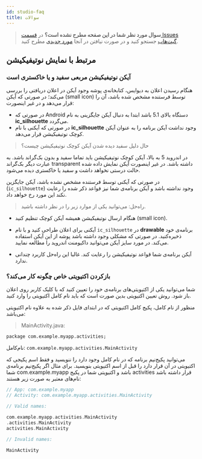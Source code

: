 ```yaml
---
id: studio-faq
title: سوالات
---
```



> **سوال مورد نظر شما در این صفحه مطرح نشده است؟** در [قسمت Issues گیت‌هاب](https://github.com/pusheco/android-studio-sample/issues?utf8=%E2%9C%93&q=is%3Aissue) جستجو کنید و در صورت نیافتن در آنجا [مورد جدیدی](https://github.com/pusheco/android-studio-sample/issues/new) مطرح کنید.

## مرتبط با نمایش نوتیفیکیشن

### آیکن نوتیفیکیشن مربعی سفید و یا خاکستری‌ است

هنگام رسیدن اعلان به دیوایس، کتابخانه‌ی پوشه وجود آیکن در اعلان دریافتی را بررسی می‌کند؛ در صورتی که آیکن (small icon) توسط فرستنده مشخص‌ شده باشد، آن را قرار می‌دهد و در غیر اینصورت:

* در صورتی که Android دستگاه بالای 5.1 باشد ابتدا به دنبال آیکن جایگزینی به نام **ic_silhouette** می‌گردد.
* در صورتی که آیکنی با نام **ic_silhouette** وجود نداشت آیکن برنامه را به عنوان آیکن کوچک نوتیفیکیشن قرار می‌دهد.

> حال دلیل سفید دیده شدن آیکن کوچک نوتیفیکیشن چیست؟

در اندروید 5 به بالا، آیکن کوچک نوتیفیکیشن باید تماما سفید و بدون بک‌گراند باشد. به عبارت دیگر بک‌گراند transparent داشته باشد. در غیر اینصورت آیکن نمایش‌ داده شده حالت درستی نخواهد داشت و سفید یا خاکستری دیده می‌شود.

در صورتی که آیکنی توسط فرستنده مشخص نشده باشد، آیکن جایگزین (`ic_silhouette`) وجود نداشته باشد و آیکن برنامه‌ی شما نیز فواعد ذکر شده را رعایت نکند این مورد رخ خواهد داد.

> راه‌حل: می‌توانید یکی از موارد زیر را در نظر داشته باشید.

- هنگام ارسال نوتیفیکیشن همیشه آیکن کوچک تنظیم کنید (small icon).

- آیکنی برای اعلان طراحی‌ کنید و با نام ‌`ic_silhouette` در **drawable**  برنامه‌ی خود ذخیره‌کنید. در صورتی که مشکلی وجود‌ داشته باشد پوشه از این آیکن استفاده می‌کند. در مورد سایز آیکن می‌توانید داکیومنت اندروید را مطالعه نمایید.

- آیکن برنامه‌ی شما قواعد نوتیفیکیشن را رعایت کند. غالبا این راه‌حل کاربرد چندانی ندارد.


### بازکردن اکتیویتی خاص چگونه کار می‌کند؟
شما می‌توانید یکی از اکتیویتی‌های برنامه‌ی خود را تعیین کنید که با کلیک کاربر روی اعلان باز شود. روش تعیین اکتیویتی بدین صورت است که 
باید نام کامل اکتیویتی را وارد کنید.

منظور از نام کامل، پکیج کامل اکتیویتی که در ابتدای فایل ذکر شده به علاوه نام اکتیویتی می‌باشد: 

> MainActivity.java:

```
package com.example.myapp.activities;
```

نام‌کامل: `com.example.myapp.activities.MainActivity`

می‌توانید پکیج‌نیم برنامه که در نام کامل وجود دارد را ننویسید و فقط اسم پکیجی که اکتیویتی در آن قرار دارد را قبل از اسم اکتیویتی بنویسید. برای مثال اگر پکیج‌نیم برنامه‌ی شما ‌com.example.myapp باشد و اکتیویتی شما در پکیج activities قرار داشته باشد نام‌های معتبر به صورت زیر هستند: 

```cpp
// App: com.example.myapp
// Activity: com.example.myapp.activities.MainActivity

// Valid names:

com.example.myapp.activities.MainActivity
.activities.MainActivity
activities.MainActivity

// Invalid names:

MainActivity
```
